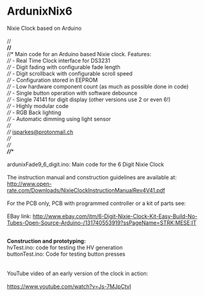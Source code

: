 # ArdunixNix6
Nixie Clock based on Arduino<br>
<br>
//**********************************************************************************<br>
//**********************************************************************************<br>
//* Main code for an Arduino based Nixie clock. Features:                          *<br>
//*  - Real Time Clock interface for DS3231                                        *<br>
//*  - Digit fading with configurable fade length                                  *<br>
//*  - Digit scrollback with configurable scroll speed                             *<br>
//*  - Configuration stored in EEPROM                                              *<br>
//*  - Low hardware component count (as much as possible done in code)             *<br>
//*  - Single button operation with software debounce                              *<br>
//*  - Single 74141 for digit display (other versions use 2 or even 6!)            *<br>
//*  - Highly modular code                                                         *<br>
//*  - RGB Back lighting                                                           *<br>
//*  - Automatic dimming using light sensor                                        *<br>
//*                                                                                *<br>
//*  isparkes@protonmail.ch                                                        *<br>
//*                                                                                *<br>
//**********************************************************************************<br>
//**********************************************************************************<br>
<br>
ardunixFade9_6_digit.ino: Main code for the 6 Digit Nixie Clock<br>
<br>
The instruction manual and construction guidelines are available at:<br>
    http://www.open-rate.com/Downloads/NixieClockInstructionManualRev4V41.pdf<br>
<br>
For the PCB only, PCB with programmed controller or a kit of parts see:<br>
<br>
  EBay link: http://www.ebay.com/itm/6-Digit-Nixie-Clock-Kit-Easy-Build-No-Tubes-Open-Source-Arduino-/131740553919?ssPageName=STRK:MESE:IT<br>
<br>

<strong>Construction and prototyping:</strong><br>
hvTest.ino: code for testing the HV generation<br>
buttonTest.ino: Code for testing button presses<br>
<br>
<br>
YouTube video of an early version of the clock in action:<br>
<br>
    https://www.youtube.com/watch?v=Js-7MJpCtvI<br>
<br>
